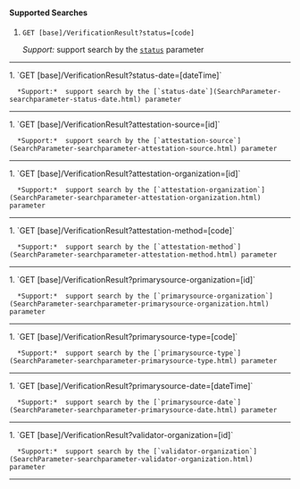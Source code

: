 #### Supported Searches

1. `GET [base]/VerificationResult?status=[code]`

      *Support:*  support search by the [`status`](SearchParameter-searchparameter-status.html) parameter
<hr />
1. `GET [base]/VerificationResult?status-date=[dateTime]`

      *Support:*  support search by the [`status-date`](SearchParameter-searchparameter-status-date.html) parameter
<hr />
1. `GET [base]/VerificationResult?attestation-source=[id]`

      *Support:*  support search by the [`attestation-source`](SearchParameter-searchparameter-attestation-source.html) parameter
<hr />
1. `GET [base]/VerificationResult?attestation-organization=[id]`

      *Support:*  support search by the [`attestation-organization`](SearchParameter-searchparameter-attestation-organization.html) parameter
<hr />
1. `GET [base]/VerificationResult?attestation-method=[code]`

      *Support:*  support search by the [`attestation-method`](SearchParameter-searchparameter-attestation-method.html) parameter
<hr />
1. `GET [base]/VerificationResult?primarysource-organization=[id]`

      *Support:*  support search by the [`primarysource-organization`](SearchParameter-searchparameter-primarysource-organization.html) parameter
<hr />
1. `GET [base]/VerificationResult?primarysource-type=[code]`

      *Support:*  support search by the [`primarysource-type`](SearchParameter-searchparameter-primarysource-type.html) parameter
<hr />
1. `GET [base]/VerificationResult?primarysource-date=[dateTime]`

      *Support:*  support search by the [`primarysource-date`](SearchParameter-searchparameter-primarysource-date.html) parameter
<hr />
1. `GET [base]/VerificationResult?validator-organization=[id]`

      *Support:*  support search by the [`validator-organization`](SearchParameter-searchparameter-validator-organization.html) parameter
<hr />